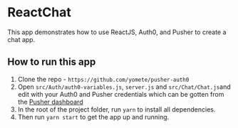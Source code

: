 # ReactChat

This app demonstrates how to use ReactJS, Auth0, and Pusher to create a chat app.

## How to run this app

1. Clone the repo - `https://github.com/yomete/pusher-auth0`
2. Open `src/Auth/auth0-variables.js`, `server.js` and `src/Chat/Chat.js`and edit with your Auth0 and Pusher credentials which can be gotten from the [Pusher dashboard](pusher.com)
3. In the root of the project folder, run `yarn` to install all dependencies.
4. Then run `yarn start` to get the app up and running.


